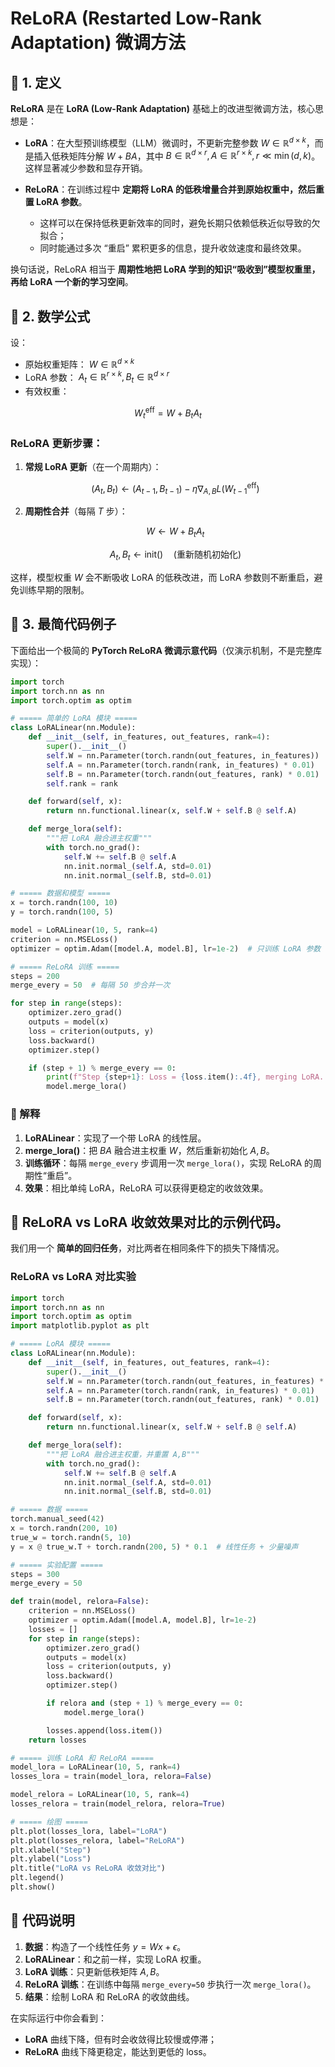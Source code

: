 # ReLoRA (Restarted Low-Rank Adaptation) 微调方法


## 📖 1. 定义

**ReLoRA** 是在 **LoRA (Low-Rank Adaptation)** 基础上的改进型微调方法，核心思想是：

* **LoRA**：在大型预训练模型（LLM）微调时，不更新完整参数 $W \in \mathbb{R}^{d \times k}$，而是插入低秩矩阵分解 $W + BA$，其中 $B \in \mathbb{R}^{d \times r}, A \in \mathbb{R}^{r \times k}, r \ll \min(d, k)$。这样显著减少参数和显存开销。
* **ReLoRA**：在训练过程中 **定期将 LoRA 的低秩增量合并到原始权重中，然后重置 LoRA 参数**。

  * 这样可以在保持低秩更新效率的同时，避免长期只依赖低秩近似导致的欠拟合；
  * 同时能通过多次 “重启” 累积更多的信息，提升收敛速度和最终效果。

换句话说，ReLoRA 相当于 **周期性地把 LoRA 学到的知识“吸收到”模型权重里，再给 LoRA 一个新的学习空间**。


## 📖 2. 数学公式

设：

* 原始权重矩阵： $W \in \mathbb{R}^{d \times k}$
* LoRA 参数： $A_t \in \mathbb{R}^{r \times k}, B_t \in \mathbb{R}^{d \times r}$
* 有效权重：

$$
W_t^{\text{eff}} = W + B_t A_t
$$

### ReLoRA 更新步骤：

1. **常规 LoRA 更新**（在一个周期内）：

   $$
   (A_t, B_t) \leftarrow (A_{t-1}, B_{t-1}) - \eta \nabla_{A,B} L(W_{t-1}^{\text{eff}})
   $$

2. **周期性合并**（每隔 $T$ 步）：

   $$
   W \leftarrow W + B_t A_t
   $$

   $$
   A_t, B_t \leftarrow \text{init}() \quad (\text{重新随机初始化})
   $$

这样，模型权重 $W$ 会不断吸收 LoRA 的低秩改进，而 LoRA 参数则不断重启，避免训练早期的限制。


## 📖 3. 最简代码例子

下面给出一个极简的 **PyTorch ReLoRA 微调示意代码**（仅演示机制，不是完整库实现）：

```python
import torch
import torch.nn as nn
import torch.optim as optim

# ===== 简单的 LoRA 模块 =====
class LoRALinear(nn.Module):
    def __init__(self, in_features, out_features, rank=4):
        super().__init__()
        self.W = nn.Parameter(torch.randn(out_features, in_features))  # 原始权重
        self.A = nn.Parameter(torch.randn(rank, in_features) * 0.01)   # LoRA A
        self.B = nn.Parameter(torch.randn(out_features, rank) * 0.01)  # LoRA B
        self.rank = rank

    def forward(self, x):
        return nn.functional.linear(x, self.W + self.B @ self.A)

    def merge_lora(self):
        """把 LoRA 融合进主权重"""
        with torch.no_grad():
            self.W += self.B @ self.A
            nn.init.normal_(self.A, std=0.01)
            nn.init.normal_(self.B, std=0.01)

# ===== 数据和模型 =====
x = torch.randn(100, 10)
y = torch.randn(100, 5)

model = LoRALinear(10, 5, rank=4)
criterion = nn.MSELoss()
optimizer = optim.Adam([model.A, model.B], lr=1e-2)  # 只训练 LoRA 参数

# ===== ReLoRA 训练 =====
steps = 200
merge_every = 50  # 每隔 50 步合并一次

for step in range(steps):
    optimizer.zero_grad()
    outputs = model(x)
    loss = criterion(outputs, y)
    loss.backward()
    optimizer.step()

    if (step + 1) % merge_every == 0:
        print(f"Step {step+1}: Loss = {loss.item():.4f}, merging LoRA...")
        model.merge_lora()

```


### 📖 解释

1. **LoRALinear**：实现了一个带 LoRA 的线性层。
2. **merge\_lora()**：把 $BA$ 融合进主权重 $W$，然后重新初始化 $A, B$。
3. **训练循环**：每隔 `merge_every` 步调用一次 `merge_lora()`，实现 ReLoRA 的周期性“重启”。
4. **效果**：相比单纯 LoRA，ReLoRA 可以获得更稳定的收敛效果。

## 📖 ReLoRA vs LoRA 收敛效果对比的示例代码。
我们用一个 **简单的回归任务**，对比两者在相同条件下的损失下降情况。

### ReLoRA vs LoRA 对比实验

```python
import torch
import torch.nn as nn
import torch.optim as optim
import matplotlib.pyplot as plt

# ===== LoRA 模块 =====
class LoRALinear(nn.Module):
    def __init__(self, in_features, out_features, rank=4):
        super().__init__()
        self.W = nn.Parameter(torch.randn(out_features, in_features) * 0.1)
        self.A = nn.Parameter(torch.randn(rank, in_features) * 0.01)
        self.B = nn.Parameter(torch.randn(out_features, rank) * 0.01)

    def forward(self, x):
        return nn.functional.linear(x, self.W + self.B @ self.A)

    def merge_lora(self):
        """把 LoRA 融合进主权重，并重置 A,B"""
        with torch.no_grad():
            self.W += self.B @ self.A
            nn.init.normal_(self.A, std=0.01)
            nn.init.normal_(self.B, std=0.01)

# ===== 数据 =====
torch.manual_seed(42)
x = torch.randn(200, 10)
true_w = torch.randn(5, 10)
y = x @ true_w.T + torch.randn(200, 5) * 0.1  # 线性任务 + 少量噪声

# ===== 实验配置 =====
steps = 300
merge_every = 50

def train(model, relora=False):
    criterion = nn.MSELoss()
    optimizer = optim.Adam([model.A, model.B], lr=1e-2)
    losses = []
    for step in range(steps):
        optimizer.zero_grad()
        outputs = model(x)
        loss = criterion(outputs, y)
        loss.backward()
        optimizer.step()

        if relora and (step + 1) % merge_every == 0:
            model.merge_lora()

        losses.append(loss.item())
    return losses

# ===== 训练 LoRA 和 ReLoRA =====
model_lora = LoRALinear(10, 5, rank=4)
losses_lora = train(model_lora, relora=False)

model_relora = LoRALinear(10, 5, rank=4)
losses_relora = train(model_relora, relora=True)

# ===== 绘图 =====
plt.plot(losses_lora, label="LoRA")
plt.plot(losses_relora, label="ReLoRA")
plt.xlabel("Step")
plt.ylabel("Loss")
plt.title("LoRA vs ReLoRA 收敛对比")
plt.legend()
plt.show()
```



## 📖 代码说明

1. **数据**：构造了一个线性任务 $y = Wx + \epsilon$。
2. **LoRALinear**：和之前一样，实现 LoRA 权重。
3. **LoRA 训练**：只更新低秩矩阵 $A, B$。
4. **ReLoRA 训练**：在训练中每隔 `merge_every=50` 步执行一次 `merge_lora()`。
5. **结果**：绘制 LoRA 和 ReLoRA 的收敛曲线。

在实际运行中你会看到：

* **LoRA** 曲线下降，但有时会收敛得比较慢或停滞；
* **ReLoRA** 曲线下降更稳定，能达到更低的 loss。



